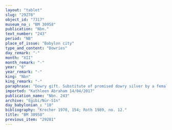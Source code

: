 ```yaml
---
layout: "tablet"
slug: "29278"
object_id: "7317"
museum_no_: "BM 30958"
publication: "Nbn."
text_number: "243"
period: "NB"
place_of_issue: "Babylon city"
type_and_content: "Dowries"
day_remark: "-"
month: "XII"
month_remark: "-"
year: "6"
year_remark: "-"
king: "Nbn"
king_remark: "-"
paraphrase: "Dowry gift. Substitute of promised dowry silver by a female slave.<br /> <strong>A</strong> asked <strong>B</strong> to give his nubile (<em>batultu</em>) daugher <strong><sup>f</sup>C</strong> in marriage (<em>ana a&scaron;&scaron;ati nadānu</em>) to his son <strong>D</strong>, and <strong>B</strong> accepted. In this document, the two take arrangements with regard to <strong><sup>f</sup>C</strong>&rsquo;s dowry (<em>nudunn&ucirc;</em>), that will consist of: 1 mina of silver, 3 female slaves <strong><sup>f</sup>E<sub>1</sub></strong>, <strong><sup>f</sup>E<sub>2</sub></strong>, <strong><sup>f</sup>E<sub>3</sub></strong> and household goods (<em>ud&ecirc; bīti</em>). However, <strong>B</strong> has given (<em>nadānu</em>) his female slave (<em>qallatu</em>) <strong><sup>f</sup>F </strong>to<strong> A</strong>, in lieu of 2/3 of the 1 mina of dowry silver, corresponding to her complete value (<em>ana &scaron;īm gamru</em>). Then, <strong>B</strong> will give to <strong>A</strong> 1/3 of a mina of silver, the amount still due (<em>babtu</em>) on the one mina of silver, for the dowry to be completely paid (<em>apālu </em>G stat.). The parties to the contract have taken one copy of the document each. Names of 6 witness and the scribe: Nab&ucirc;-mukīn-apli/Pir&rsquo;//Uballissu-Gula.<br /> &nbsp;<br /> <strong>A</strong> = Nab&ucirc;-nādin-ahi/Bēl-ahhē-iddin//Arad-Nergal; <strong>B</strong> = &Scaron;umu-ukīn/Mu&scaron;allimu; <strong><sup>f</sup>C</strong> = <sup>f</sup>Ina-Esagila-ban&acirc;t, daughter of <strong>B</strong>; <strong>D</strong> = Uballissu-Gula, son of <strong>A</strong>; <strong><sup>f</sup>E<sub>1</sub></strong> = <sup>f</sup>La-tuba&scaron;&scaron;innu, <strong><sup>f</sup>E<sub>2</sub></strong> = <sup>f</sup>Ina-ṣilli-Esabad, <strong><sup>f</sup>E<sub>3</sub></strong> = <sup>f</sup>Taslimu; <strong><sup>f</sup>F</strong> = <sup>f</sup>Nanāya-kī&scaron;irat, slave of <strong>B</strong>"
imported: "Kathleen Abraham 14/04/2017"
publication_name: "Nbn. 243"
archive: "Egibi/Nūr-Sîn"
day_babylonian_: "10"
bibliography: "Krecher 1970, 154; Roth 1989, no. 12."
title: "BM 30958"
previous_item: "29281"
---
```

